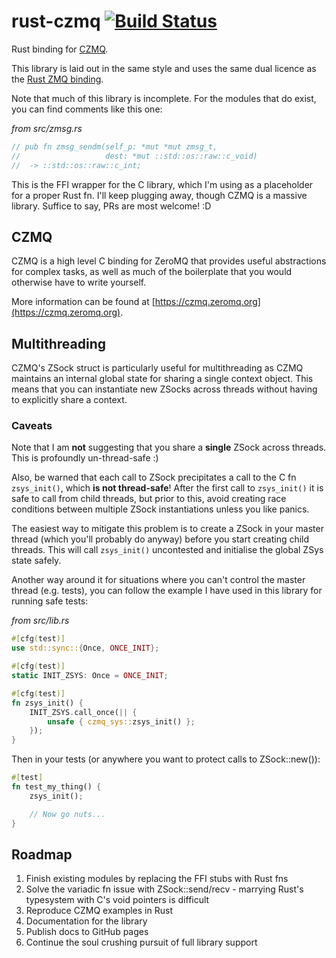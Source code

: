 # rust-czmq [![Build Status](https://travis-ci.org/petehayes102/rust-czmq.svg?branch=master)](https://travis-ci.org/petehayes102/rust-czmq)

Rust binding for [CZMQ](http://czmq.zeromq.org).

This library is laid out in the same style and uses the same dual licence as the [Rust ZMQ binding](https://github.com/erickt/rust-zmq).

Note that much of this library is incomplete. For the modules that do exist, you can find comments like this one:

_from src/zmsg.rs_
```rust
// pub fn zmsg_sendm(self_p: *mut *mut zmsg_t,
//                   dest: *mut ::std::os::raw::c_void)
//  -> ::std::os::raw::c_int;
```

This is the FFI wrapper for the C library, which I'm using as a placeholder for a proper Rust fn. I'll keep plugging away, though CZMQ is a massive library. Suffice to say, PRs are most welcome! :D

## CZMQ

CZMQ is a high level C binding for ZeroMQ that provides useful abstractions for complex tasks, as well as much of the boilerplate that you would otherwise have to write yourself.

More information can be found at [https://czmq.zeromq.org](https://czmq.zeromq.org).

## Multithreading

CZMQ's ZSock struct is particularly useful for multithreading as CZMQ maintains an internal global state for sharing a single context object. This means that you can instantiate new ZSocks across threads without having to explicitly share a context.

### Caveats

Note that I am **not** suggesting that you share a **single** ZSock across threads. This is profoundly un-thread-safe :)

Also, be warned that each call to ZSock precipitates a call to the C fn `zsys_init()`, which **is not thread-safe**! After the first call to `zsys_init()` it is safe to call from child threads, but prior to this, avoid creating race conditions between multiple ZSock instantiations unless you like panics.

The easiest way to mitigate this problem is to create a ZSock in your master thread (which you'll probably do anyway) before you start creating child threads. This will call `zsys_init()` uncontested and initialise the global ZSys state safely.

Another way around it for situations where you can't control the master thread (e.g. tests), you can follow the example I have used in this library for running safe tests:

_from src/lib.rs_
```rust
#[cfg(test)]
use std::sync::{Once, ONCE_INIT};

#[cfg(test)]
static INIT_ZSYS: Once = ONCE_INIT;

#[cfg(test)]
fn zsys_init() {
    INIT_ZSYS.call_once(|| {
        unsafe { czmq_sys::zsys_init() };
    });
}
```

Then in your tests (or anywhere you want to protect calls to ZSock::new()):

```rust
#[test]
fn test_my_thing() {
    zsys_init();

    // Now go nuts...
}
```

## Roadmap

1. Finish existing modules by replacing the FFI stubs with Rust fns
2. Solve the variadic fn issue with ZSock::send/recv - marrying Rust's typesystem with C's void pointers is difficult
3. Reproduce CZMQ examples in Rust
4. Documentation for the library
5. Publish docs to GitHub pages
6. Continue the soul crushing pursuit of full library support
